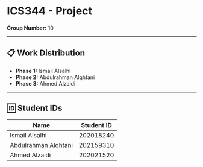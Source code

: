 # ICS344 - Project

**Group Number:** 10

---

## 📋 Work Distribution
- **Phase 1:** Ismail Alsalhi  
- **Phase 2:** Abdulrahman Alqhtani  
- **Phase 3:** Ahmed Alzaidi  

---

## 🆔 Student IDs

| Name                    | Student ID   |
|-------------------------|--------------|
| Ismail Alsalhi          | 202018240    |
| Abdulrahman Alqhtani   | 202159310    |
| Ahmed Alzaidi           | 202021520    |
